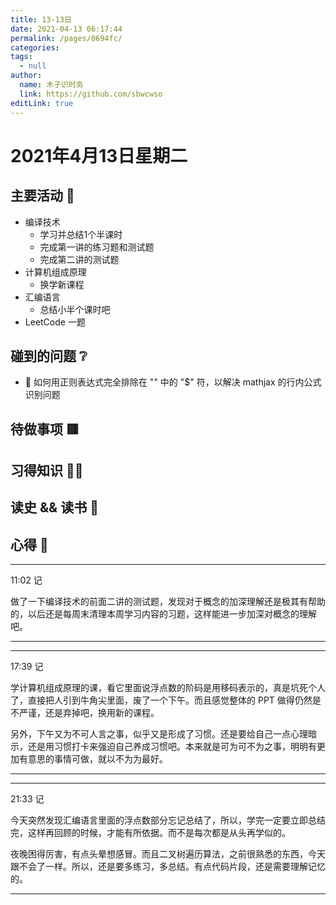 ```yaml
---
title: 13-13日
date: 2021-04-13 06:17:44
permalink: /pages/0694fc/
categories: 
tags: 
  - null
author: 
  name: 木子识时务
  link: https://github.com/sbwcwso
editLink: true
---
```

# 2021年4月13日星期二

## 主要活动 🏃

* 编译技术
  * 学习并总结1个半课时
  * 完成第一讲的练习题和测试题
  * 完成第二讲的测试题
* 计算机组成原理
  * 换学新课程
* 汇编语言
  * 总结小半个课时吧
* LeetCode 一题

## 碰到的问题 ❔

<!-- TODO:$ 符的判断问题-->
* 🔲 如何用正则表达式完全排除在 "" 中的 "$" 符，以解决 mathjax 的行内公式识别问题

## 待做事项 🟥

## 习得知识 🧑‍💻

## 读史 && 读书 📖

## 心得 🤔

---

11:02 记

做了一下编译技术的前面二讲的测试题，发现对于概念的加深理解还是极其有帮助的，以后还是每周末清理本周学习内容的习题，这样能进一步加深对概念的理解吧。

---

---

17:39 记

学计算机组成原理的课，看它里面说浮点数的阶码是用移码表示的，真是坑死个人了，直接把人引到牛角尖里面，废了一个下午。而且感觉整体的 PPT 做得仍然是不严谨，还是弃掉吧，换用新的课程。

另外，下午又为不可人言之事，似乎又是形成了习惯。还是要给自己一点心理暗示，还是用习惯打卡来强迫自己养成习惯吧。本来就是可为可不为之事，明明有更加有意思的事情可做，就以不为为最好。

---

---

21:33 记

今天突然发现汇编语言里面的浮点数部分忘记总结了，所以，学完一定要立即总结完，这样再回顾的时候，才能有所依据。而不是每次都是从头再学似的。

夜晚困得厉害，有点头晕想感冒。而且二叉树遍历算法，之前很熟悉的东西，今天跟不会了一样。所以，还是要多练习，多总结。有点代码片段，还是需要理解记忆的。


---
